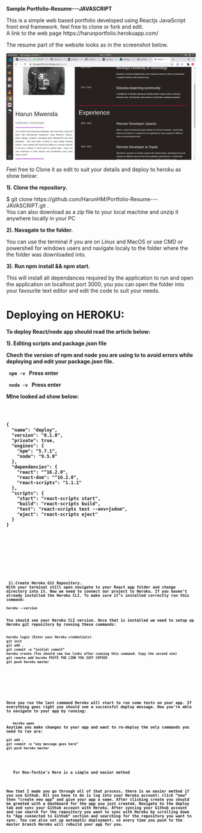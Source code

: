 <b> Sample Portfolio-Resume---JAVASCRIPT </b>
<p> This is a simple web based portfolio developed using Reactjs JavaScript front end framework. feel free to clone or fork and edit. <br> 
  A link to the web page https://harunportfolio.herokuapp.com/ </p>
<p> The resume part of the website looks as in the screenshot below.</p>


![alt text](https://github.com/HarunHM/Portfolio-Resume---JAVASCRIPT/blob/gh-pages/Screenshot%20from%202020-01-04%2012-38-31.png?raw=true)



<p> Feel free to Clone it as edit to suit your details and deploy to heroku as show below: </p>

<b> 1). Clone the repository. </b> 
<p> $ git clone https://github.com/HarunHM/Portfolio-Resume---JAVASCRIPT.git .<br> 
  You can also download as a zip file to your local machine  and unzip it anywhere locally in your PC</p>
<b> 2). Navagate to the folder. </b>
<p> You can use the terminal if you are on Linux and MacOS or use CMD or powershell for windows users and navigate               localy to the folder where the the folder was downloaded into.

<b> 3). Run npm install && npm start. </b> 
<p> This will install all dependances required by the application to run and open the application on localhost port 3000, you you can open the folder into your favourite text editor and edit the code to suit your needs.</p>


<h1> Deploying on HEROKU: </h1>
<B>To deploy React/node app should read the article below:</p>
<b>1). Editing scripts and package.json file </b>
<p>  
Chech the version of npm and node you are using to to avoid errors while deploying and edit your package.json file. <br>
  
<code> npm -v </code>    Press enter

<code> node -v </code>   Press enter

MIne looked ad show below:
<code>
  <pre>
{
  "name": "deploy",
  "version": "0.1.0",
  "private": true,
  "engines": {
    "npm": "5.7.1",
    "node": "9.5.0"
  },
  "dependencies": {
    "react": "^16.2.0",
    "react-dom": "^16.2.0",
    "react-scripts": "1.1.1"
  },
  "scripts": {
    "start": "react-scripts start",
    "build": "react-scripts build",
    "test": "react-scripts test --env=jsdom",
    "eject": "react-scripts eject"
  }
}
  </pre>
  <code>
    </p>
<p>
<b> 2).Create Heroku Git Repository.
With your terminal still open navigate to your React app folder and change directory into it. Now we need to connect our project to Heroku. If you haven’t already installed the Heroku CLI. To make sure it’s installed correctly run this command:<b>
  <code>
heroku --version
  </code>
 </b>
You should see your Heroku CLI version. Once that is installed we need to setup up Heroku git repository by running these commands:
<b>
  <code>
heroku login (Enter your Heroku credentials)
git init
git add .
git commit -m “initial commit”
heroku create (You should see two links after running this command. Copy the second one)
git remote add heroku PASTE THE LINK YOU JUST COPIED
git push heroku master
    </code>
 </b>
  </p>
  <p>
Once you run the last command Heroku will start to run some tests on your app. If everything goes right you should see a successful deploy message. Now you’re able to navigate to your app by running:
<p>
  <code> heroku open </code>
Anytime you make changes to your app and want to re-deploy the only commands you need to run are:
<code>
git add .
git commit -m “any message goes here”
git push heroku master
  </code>
  </p>
  <b> For Non-Techie's Here is a simple and easier method </b>
  <p> 
Now that I made you go through all of that process, there is an easier method if you use Github. All you have to do is log into your Heroku account; click “new” then “create new app” and give your app a name. After clicking create you should be greeted with a dashboard for the app you just created. Navigate to the deploy tab and sync your Github account with Heroku. After syncing your Github account and can search for the repository you want to sync with Heroku by scrolling down to “App connected to Github” section and searching for the repository you want to sync. You can also set up automatic deployment, so every time you push to the master branch Heroku will rebuild your app for you.
  </p>  
    
    
